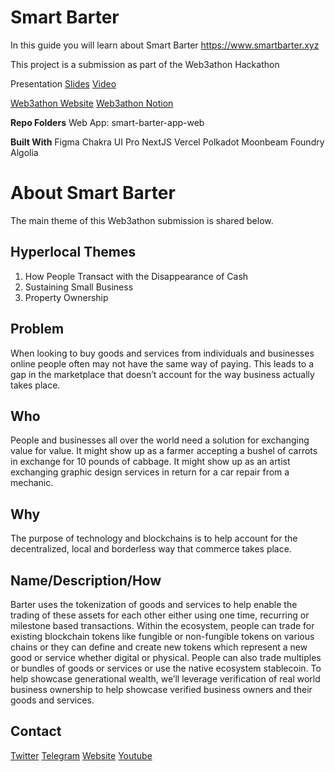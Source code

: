 # Smart Barter
In this guide you will learn about Smart Barter https://www.smartbarter.xyz

This project is a submission as part of the Web3athon Hackathon

Presentation
[Slides](https://docs.google.com/presentation/d/1zgutTxJ1QJ6d0pdmblrANuQLYHpgmUiVlqhFaGbbU4c/edit?usp=sharing)
[Video](https://www.loom.com/share/c0a8aa7234d446eab604de0fc04725d6)

[Web3athon Website](https://web3athon.xyz/)
[Web3athon Notion](https://project-cradl.notion.site/Welcome-to-Web3athon-e0b17fe0a41b441fb33e6154adb5795e)

**Repo Folders**
Web App: smart-barter-app-web

**Built With**
Figma
Chakra UI Pro
NextJS
Vercel
Polkadot
Moonbeam
Foundry
Algolia

# About Smart Barter
The main theme of this Web3athon submission is shared below.

## Hyperlocal Themes
1. How People Transact with the Disappearance of Cash
2. Sustaining Small Business
3. Property Ownership

## Problem
When looking to buy goods and services from individuals and businesses online people often may not have the same way of paying. This leads to a gap in the marketplace that doesn’t account for the way business actually takes place. 

## Who
People and businesses all over the world need a solution for exchanging value for value. It might show up as a farmer accepting a bushel of carrots in exchange for 10 pounds of cabbage. It might show up as an artist exchanging graphic design services in return for a car repair from a mechanic. 

## Why
The purpose of technology and blockchains is to help account for the decentralized, local and borderless way that commerce takes place. 

## Name/Description/How

 Barter uses the tokenization of goods and services to help enable the trading of these assets for each other either using one time, recurring or milestone based transactions. Within the ecosystem, people can trade for existing blockchain tokens like fungible or non-fungible tokens on various chains or they can define and create new tokens which represent a new good or service whether digital or physical. People can also trade multiples or bundles of goods or services or use the native ecosystem stablecoin. To help showcase generational wealth, we’ll leverage verification of real world business ownership to help showcase verified business owners and their goods and services.

## Contact

[Twitter](https://twitter.com/AoverK)
[Telegram](https://t.me/AoverK)
[Website](https://www.aoverk.com)
[Youtube](https://www.youtube.com/channel/UChJw4bAsxbuQIA8D3WMyslA)